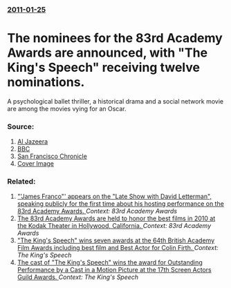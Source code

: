### [2011-01-25](/news/2011/01/25/index.md)

# The nominees for the 83rd Academy Awards are announced, with "The King's Speech" receiving twelve nominations. 

A psychological ballet thriller, a historical drama and a social network movie are among the movies vying for an Oscar.


### Source:

1. [Al Jazeera](http://english.aljazeera.net/news/americas/2011/01/2011125165221705359.html)
2. [BBC](http://www.bbc.co.uk/news/entertainment-arts-12274205)
3. [San Francisco Chronicle](http://www.sfgate.com/cgi-bin/article.cgi?f=/c/a/2011/01/25/DD901HDVVR.DTL)
3. [Cover Image](http://www.aljazeera.com/mritems/Images/2011/1/25/2011125175712563784_20.jpg)

### Related:

1. ["'James Franco"' appears on the "Late Show with David Letterman", speaking publicly for the first time about his hosting performance on the 83rd Academy Awards. ](/news/2011/03/31/james-franco-appears-on-the-late-show-with-david-letterman-speaking-publicly-for-the-first-time-about-his-hosting-performance-on-the.md) _Context: 83rd Academy Awards_
2. [The 83rd Academy Awards are held to honor the best films in 2010 at the Kodak Theater in Hollywood, California. ](/news/2011/02/27/the-83rd-academy-awards-are-held-to-honor-the-best-films-in-2010-at-the-kodak-theater-in-hollywood-california.md) _Context: 83rd Academy Awards_
3. ["The King's Speech" wins seven awards at the 64th British Academy Film Awards including best film and Best Actor for Colin Firth. ](/news/2011/02/13/the-king-s-speech-wins-seven-awards-at-the-64th-british-academy-film-awards-including-best-film-and-best-actor-for-colin-firth.md) _Context: The King's Speech_
4. [The cast of "The King's Speech" wins the award for Outstanding Performance by a Cast in a Motion Picture at the 17th Screen Actors Guild Awards. ](/news/2011/01/30/the-cast-of-the-king-s-speech-wins-the-award-for-outstanding-performance-by-a-cast-in-a-motion-picture-at-the-17th-screen-actors-guild-awa.md) _Context: The King's Speech_
